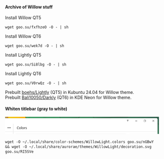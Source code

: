 #### Archive of Willow stuff
Install Willow QT5
```
wget goo.su/fxfhzeO -O - | sh
```
Install Willow QT6
```
wget goo.su/wek7d -O - | sh
```
Install Lightly QT5
```
wget goo.su/Si8lbg -O - | sh
```
Install Lightly QT6
```
wget goo.su/V0rwQz -O - | sh
```


Prebuilt [boehs/Lightly](https://github.com/boehs/Lightly) (QT5) in Kubuntu 24.04 for Willow theme.  
Prebuilt [Bali10050/Darkly](https://github.com/Bali10050/Darkly) (QT6) in KDE Neon for Willow theme.
#### Whiten titlebar (gray to white)
![](https://github.com/dsys1100/stuff/blob/main/Linux/KDE_Willow/Screenshot.png)
```
wget -O ~/.local/share/color-schemes/WillowLight.colors goo.su/nGBwY && wget -O ~/.local/share/aurorae/themes/WillowLight/decoration.svg goo.su/RI5SVe
```